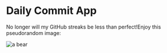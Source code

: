 Daily Commit App
================
No longer will my GitHub streaks be less than perfect!Enjoy this pseudorandom image:

![a bear](http://placebear.com/500/400 "a bear")
